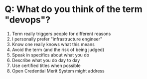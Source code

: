 # Q: What do you think of the term "devops"?

1. Term really triggers people for different reasons
1. I personally prefer "infrastructure engineer"
1. Know one really knows what this means
1. Avoid the term (and the risk of being judged)
1. Speak in specifics about what you do
1. Describe what you do day to day
1. Use certified titles when possible
1. Open Credential Merit System might address
